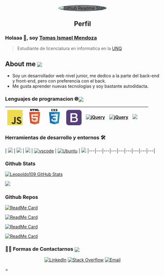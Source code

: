 <p align="center">
 <img width="200px" src="https://i.pinimg.com/originals/67/0d/4e/670d4e55f0f720cdc8ef1bc83e86e6fd.gif" align="center" alt="Github Readme Stats" style="background-color: rgba(0, 0, 0, 0.50) ;;border: #012d42 1px solid; border-radius: 50%;"/>
 <h2 align="center">Perfil</h2>
</p>

### Holaaa 👋, soy [Tomas Ismael Mendoza](https://github.com/leopoldo109)
> Estudiante de licenciatura en informatica en la [UNQ](http://www.unq.edu.ar/carreras/58-licenciatura-en-inform%C3%A1tica.php)



<div>
  <h2>About me <img width="70px" src="https://i.pinimg.com/originals/29/9f/18/299f18589b70050383afe3235279702b.gif" align="center"/></h2>
  <ul>
    <li>
     Soy un desarrollador web nivel junior, me dedico a la parte del back-end y front-end, pero con preferencia con el back. 
    </li>
     <li>
       Me gusta aprender nuevas tecnologias y soy bastante autodidacta.
    </li>
  </ul>
</div>

### Lenguajes de programacion 🌐<img width="70px" align="center" src="https://img-07.stickers.cloud/packs/6080c458-57ef-4340-b55b-3edd8323428d/webp/e382be47-8126-4346-b497-bf117eb4d24c.webp">

|   [<img src="https://raw.githubusercontent.com/github/explore/80688e429a7d4ef2fca1e82350fe8e3517d3494d/topics/javascript/javascript.png" width="50" style="margin-top: 5px;">](https://jquery.com/) | [<img src="https://raw.githubusercontent.com/github/explore/80688e429a7d4ef2fca1e82350fe8e3517d3494d/topics/html/html.png" width="50">](https://lenguajehtml.com/)  | [<img src="https://raw.githubusercontent.com/github/explore/80688e429a7d4ef2fca1e82350fe8e3517d3494d/topics/css/css.png"  width="50">](https://lenguajecss.com/)  |  [<img src="https://raw.githubusercontent.com/github/explore/80688e429a7d4ef2fca1e82350fe8e3517d3494d/topics/bootstrap/bootstrap.png" style="margin-top: 5px;" width="50">](https://getbootstrap.com/) |  [<img src="https://upload.wikimedia.org/wikipedia/commons/8/87/Sql_data_base_with_logo.png" alt="jQuery" width="50">](https://jquery.com/) | [<img src="https://s3.dualstack.us-east-2.amazonaws.com/pythondotorg-assets/media/community/logos/python-logo-only.png" alt="jQuery" width="50">](https://s3.dualstack.us-east-2.amazonaws.com/pythondotorg-assets/media/community/logos/python-logo-only.png) | [<img src="https://cdn.iconscout.com/icon/free/png-256/handlebars-282936.png" width="60">](https://handlebarsjs.com) | | |
|---|---|---|---|---|---|---|---|---|

 
### Herramientas de desarrollo y entornos 🛠️

| [<img src="https://d1.awsstatic.com/asset-repository/products/amazon-rds/1024px-MySQL.ff87215b43fd7292af172e2a5d9b844217262571.png" width="50">](https://www.mysql.com/) | [<img src="https://git-scm.com/images/logos/downloads/Git-Icon-1788C.png" width="50">](https://git-scm.com/) |  [<img src="https://res.cloudinary.com/postman/image/upload/t_team_logo/v1629869194/team/2893aede23f01bfcbd2319326bc96a6ed0524eba759745ed6d73405a3a8b67a8" width="50">](https://nodejs.org/es/) | [<img src="https://upload.wikimedia.org/wikipedia/commons/thumb/2/2d/Visual_Studio_Code_1.18_icon.svg/1200px-Visual_Studio_Code_1.18_icon.svg.png" alt="vscode" width="50">](https://code.visualstudio.com/) | [<img src="https://cdn.freebiesupply.com/logos/thumbs/2x/npm-logo.png" alt="Ubuntu" width="50">](https://www.npmjs.com/)  |  [<img src="https://upload.wikimedia.org/wikipedia/commons/thumb/d/d9/Node.js_logo.svg/590px-Node.js_logo.svg.png" width="50">](https://nodejs.org/es/)
|---|---|---|---|---|---|---|---|---|

### Github Stats

[![Leopoldo109 GitHub Stats](https://github-readme-stats.vercel.app/api?username=leopoldo109&theme=tokyonight&show_icons=true&count_private=true)](https://github.com/leopoldo109)

<img src="https://github-readme-stats.vercel.app/api/top-langs/?username=leopoldo109&langs_count=10&theme=tokyonight&layout=compact">

### Github Repos

[![ReadMe Card](https://github-readme-stats.vercel.app/api/pin/?username=leopoldo109&theme=tokyonight&repo=-2-de-carisma&show_owner=true)](https://github.com/leopoldo109/-2-de-carisma)


[![ReadMe Card](https://github-readme-stats.vercel.app/api/pin/?username=leopoldo109&theme=tokyonight&repo=E-commerce&show_owner=true)](https://github.com/leopoldo109/E-commerce)


[![ReadMe Card](https://github-readme-stats.vercel.app/api/pin/?username=leopoldo109&theme=tokyonight&repo=Blanca-y-negras&show_owner=true)](https://github.com/leopoldo109/E-commerce)


[![ReadMe Card](https://github-readme-stats.vercel.app/api/pin/?username=leopoldo109&theme=tokyonight&repo=agro-forum&show_owner=true)](https://github.com/leopoldo109/Agro-forum)

<h3> 🤝🏻 Formas de Contactarnos <img width="90px" src="https://static.wikia.nocookie.net/undertale/images/b/bc/Tumblr_nvujj3gQTf1r9xrggo2_250.gif/revision/latest/scale-to-width-down/194?cb=20160220214156&path-prefix=es" align="center"> </h3>

<p align="center">
<a href="https://www.linkedin.com/in/tomas-ismael-mendoza-30b141258/" target="_blank"><img alt="LinkedIn" src="https://img.shields.io/badge/LinkedIn-@TomasMendoza-blue?style=flat&logo=linkedin"></a>
<a href="https://www.instagram.com/tomas___mendoza/" target="_blank"><img alt="Stack Overflow" src="https://img.shields.io/badge/Instagram-tomas____mendoza-blue?style=flat&logo=instagram"></a>
<a href="mailto:anandmainali5@gmail.com"><img alt="Email" src="https://img.shields.io/badge/Email-tm1453766@gmail.com-blue?style=flat&logo=gmail"></a>
</p>


⭐️

